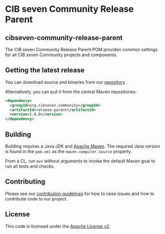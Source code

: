 CIB seven Community Release Parent
===================

## cibseven-community-release-parent

The CIB seven Community Release Parent POM provides common settings for all CIB seven Community projects and components.

## Getting the latest release

You can download source and binaries from our [repository](https://artifacts.cibseven.org/) .

Alternatively, you can pull it from the central Maven repositories:

```xml
<dependency>
  <groupId>org.cibseven.community</groupId>
  <artifactId>release-parent</artifactId>
  <version>1.0.0</version>
</dependency>
```

## Building

Building requires a Java JDK and [Apache Maven](https://maven.apache.org/).
The required Java version is found in the `pom.xml` as the `maven.compiler.source` property.

From a CL, run `mvn` without arguments to invoke the default Maven goal to run all tests and checks.

## Contributing

Please see our [contribution guidelines](https://github.com/cibseven/cibseven/CONTRIBUTING.md) for how to raise issues and how to contribute code to our project.

## License

This code is licensed under the [Apache License v2](https://www.apache.org/licenses/LICENSE-2.0).

